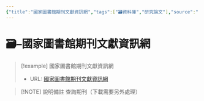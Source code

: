 ```yaml
---
{"title":"國家圖書館期刊文獻資訊網","tags":["🗃️資料庫","研究論文"],"source":"[link](https://tpl.ncl.edu.tw/NclService/)","note":"查詢期刊（下載需要另外處理）","platform":"國家圖書館","type":["🗃️資料庫"],"create-date":"2025-05-30 05:13","dg-publish":true,"permalink":"/交流/06-2025-One Piece/🗃️ 資料庫清單（整理中）/國家圖書館期刊文獻資訊網/","dgPassFrontmatter":true,"created":"2025-05-30T05:12:57.346+08:00","updated":"2025-05-30T05:13:47.533+08:00"}
---
```




# 🗃️–國家圖書館期刊文獻資訊網



> [!example] 國家圖書館期刊文獻資訊網
> - URL: [國家圖書館期刊文獻資訊網](https://tpl.ncl.edu.tw/NclService/)



> [!NOTE] 說明備註
> 查詢期刊（下載需要另外處理）


